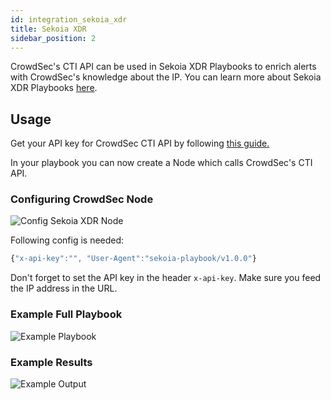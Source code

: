 ```yaml
---
id: integration_sekoia_xdr
title: Sekoia XDR
sidebar_position: 2
---
```


CrowdSec's CTI API can be used in Sekoia XDR Playbooks to enrich alerts with CrowdSec's knowledge about the IP. You can learn more about Sekoia XDR Playbooks [here](https://docs.sekoia.io/xdr/features/automate/).

## Usage

Get your API key for CrowdSec CTI API by following [this guide.](/cti_api/getting_started.mdx)

In your playbook you can now create a Node which calls CrowdSec's CTI API. 

### Configuring CrowdSec Node

![Config Sekoia XDR Node](/img/sekoia_xdr/config_node.png)

Following config is needed: 

```javascript
{"x-api-key":"", "User-Agent":"sekoia-playbook/v1.0.0"}
```

Don't forget to set the API key in the header `x-api-key`.
Make sure you feed the IP address in the URL. 



### Example Full Playbook

![Example Playbook](/img/sekoia_xdr/full_playbook.jpg)

### Example Results

![Example Output](/img/sekoia_xdr/results.jpg)

